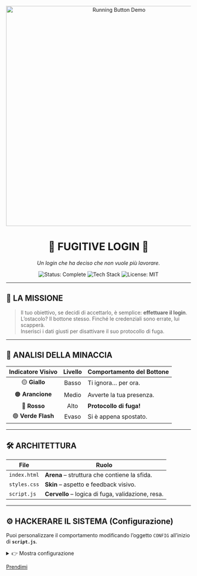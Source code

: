 <p align="center">
  <img src="https://i.giphy.com/media/duzpaTbCUy9Vu/giphy.gif" alt="Running Button Demo" width="600"/>
</p>

<h1 align="center">🚀 FUGITIVE LOGIN 🚀</h1>

<p align="center"><em>Un login che ha deciso che non vuole più lavorare.</em></p>

<p align="center">
  <img src="https://img.shields.io/badge/status-complete-brightgreen?style=for-the-badge" alt="Status: Complete">
  <img src="https://img.shields.io/badge/tech-JS%20|%20HTML%20|%20CSS-blueviolet?style=for-the-badge" alt="Tech Stack">
  <img src="https://img.shields.io/badge/license-MIT-blue?style=for-the-badge" alt="License: MIT">
</p>

---

## 🎯 LA MISSIONE
> Il tuo obiettivo, se decidi di accettarlo, è semplice: **effettuare il login**.  
> L’ostacolo? Il bottone stesso. Finché le credenziali sono errate, lui scapperà.  
> Inserisci i dati giusti per disattivare il suo protocollo di fuga.

---

## 🎨 ANALISI DELLA MINACCIA

| Indicatore Visivo | Livello | Comportamento del Bottone |
| :---------------: | :----: | ------------------------- |
| 🟡 **Giallo**     | Basso  | Ti ignora… per ora.       |
| 🟠 **Arancione**  | Medio  | Avverte la tua presenza.  |
| 🔴 **Rosso**      | Alto   | **Protocollo di fuga!**   |
| 🟢 **Verde Flash**| Evaso  | Si è appena spostato.     |

---

## 🛠️ ARCHITETTURA

| File          | Ruolo                                               |
| ------------- | --------------------------------------------------- |
| `index.html`  | **Arena** – struttura che contiene la sfida.        |
| `styles.css`  | **Skin** – aspetto e feedback visivo.               |
| `script.js`   | **Cervello** – logica di fuga, validazione, resa.   |

---

## ⚙️ HACKERARE IL SISTEMA (Configurazione)

Puoi personalizzare il comportamento modificando l’oggetto `CONFIG` all’inizio di **`script.js`**.

<details>
<summary>👉 Mostra configurazione</summary>

```javascript
// Configurazione script.js
const CONFIG = {
  // Credenziali per fermare la fuga
  credentials: {
    email: 'test@test.com',
    password: 'password'
  },

  // Sensori di prossimità (pixel)
  distances: {
    near:   100, // panico → fuga
    medium: 200  // allerta intermedia
  },

  // Classi CSS per gli stati
  buttonStates: {
    default: 'default',
    near:    'mouse-near',
    medium:  'medium-distance',
    far:     'far-distance',
    running: 'running'
  },

  // Durata del flash di successo (ms)
  animations: {
    runningDuration: 300
  }
};
```
</details>

[Prendimi](https://alexinfotech.github.io/LogPrendimi/)

